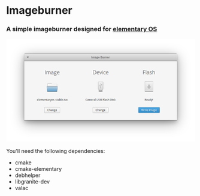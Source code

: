 # Imageburner

### A simple imageburner designed for [elementary OS](https://elementary.io/de/)
![screenshot](Screenshot.png)

You'll need the following dependencies:
* cmake
* cmake-elementary
* debhelper
* libgranite-dev
* valac
